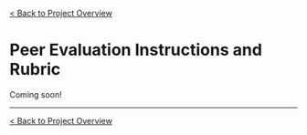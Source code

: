 [< Back to Project Overview](README.md#peer-evaluation)

# Peer Evaluation Instructions and Rubric

Coming soon!

---

[< Back to Project Overview](README.md#peer-evaluation)

